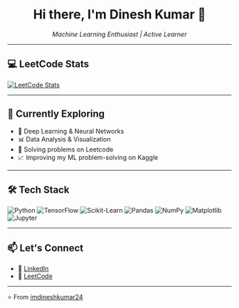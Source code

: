 <h1 align="center">Hi there, I'm Dinesh Kumar 👋</h1>

<p align="center">
  <em>Machine Learning Enthusiast | Active Learner </em>
</p>

---

## 💻 LeetCode Stats

[![LeetCode Stats](https://leetcard.jacoblin.cool/your_leetcode_username?theme=dark&font=Baloo&ext=contest)](https://leetcode.com/imdineshkumar24)

---

## 🧠 Currently Exploring

- 🤖 Deep Learning & Neural Networks
- 📊 Data Analysis & Visualization
- 🧪 Solving problems on Leetcode
- 📈 Improving my ML problem-solving on Kaggle

---

## 🛠 Tech Stack

![Python](https://img.shields.io/badge/Python-3776AB?style=flat&logo=python&logoColor=white)
![TensorFlow](https://img.shields.io/badge/TensorFlow-FF6F00?style=flat&logo=tensorflow&logoColor=white)
![Scikit-Learn](https://img.shields.io/badge/Scikit--Learn-F7931E?style=flat&logo=scikit-learn&logoColor=white)
![Pandas](https://img.shields.io/badge/Pandas-150458?style=flat&logo=pandas&logoColor=white)
![NumPy](https://img.shields.io/badge/NumPy-013243?style=flat&logo=numpy&logoColor=white)
![Matplotlib](https://img.shields.io/badge/Matplotlib-11557C?style=flat&logo=matplotlib&logoColor=white)
![Jupyter](https://img.shields.io/badge/Jupyter-F37626?style=flat&logo=jupyter&logoColor=white)

---

## 📫 Let's Connect

- 💼 [LinkedIn](https://linkedin.com/in/imdineshkumar24)
- 💬 [LeetCode](https://leetcode.com/imdineshkumar24)

---

⭐️ From [imdineshkumar24](https://github.com/imdineshkumar24)
